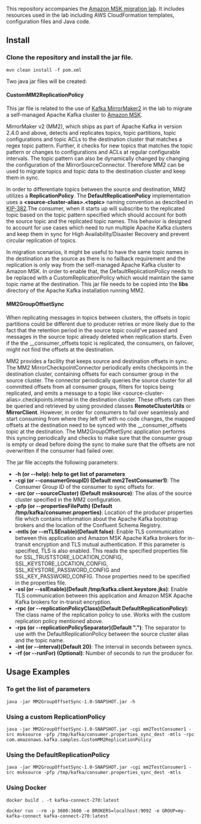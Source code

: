 This repository accompanies the [Amazon MSK migration lab](https://amazonmsk-labs.workshop.aws/en/migration.html). 
It includes resources used in the lab including AWS CloudFormation templates, configuration files and Java code.


## Install

### Clone the repository and install the jar file.  

    mvn clean install -f pom.xml
      
Two java jar files will be created:

#### CustomMM2ReplicationPolicy

This jar file is related to the use of [Kafka MirrorMaker2](https://cwiki.apache.org/confluence/display/KAFKA/KIP-382%3A+MirrorMaker+2.0) in the lab to migrate a self-managed Apache Kafka cluster 
to [Amazon MSK](https://aws.amazon.com/msk/). 

MirrorMaker v2 (MM2), which ships as part of Apache Kafka in version 2.4.0 and above, detects and 
replicates topics, topic partitions, topic configurations and topic ACLs to the destination cluster that matches a regex topic pattern. 
Further, it checks for new topics that matches the topic pattern or changes to configurations and ACLs at regular configurable intervals. 
The topic pattern can also be dynamically changed by changing the configuration of the MirrorSourceConnector. 
Therefore MM2 can be used to migrate topics and topic data to the destination cluster and keep them in sync.
                   
In order to differentiate topics between the source and destination, MM2 utilizes a **ReplicationPolicy**. 
The **DefaultReplicationPolicy** implementation uses a **\<source-cluster-alias\>.\<topic\>** naming convention as described 
in [KIP-382](https://cwiki.apachorg/confluence/display/KAFKA/KIP-382%3A+MirrorMaker+2.0#KIP-382:MirrorMaker2.0-RemoteTopics,Partitions).The consumer, 
when it starts up will subscribe to the replicated topic based on the topic pattern specified which should account for 
both the source topic and the replicated topic names. This behavior is designed to account for use cases which need to run multiple 
Apache Kafka clusters and keep them in sync for High Availability/Disaster Recovery and prevent circular replication of topics.

In migration scenarios, it might be useful to have the same topic names in the destination as the source as there is no 
failback requirement and the replication is only way from the self-managed Apache Kafka cluster to Amazon MSK. 
In order to enable that, the DefaultReplicationPolicy needs to be replaced with a CustomReplicationPolicy which would 
maintain the same topic name at the destination. This jar file needs to be copied into the **libs** directory of the 
Apache Kafka installation running MM2.

#### MM2GroupOffsetSync

When replicating messages in topics between clusters, the offsets in topic partitions could be different 
due to producer retries or more likely due to the fact that the retention period in the source topic could've passed 
and messages in the source topic already deleted when replication starts. Even if the the __consumer_offsets topic is replicated, 
the consumers, on failover, might not find the offsets at the destination.

MM2 provides a facility that keeps source and destination offsets in sync. The MM2 MirrorCheckpointConnector periodically 
emits checkpoints in the destination cluster, containing offsets for each consumer group in the source cluster. 
The connector periodically queries the source cluster for all committed offsets from all consumer groups, filters for 
topics being replicated, and emits a message to a topic like \<source-cluster-alias\>.checkpoints.internal in the destination cluster. 
These offsets can then be queried and retrieved by using provided classes **RemoteClusterUtils** or **MirrorClient**. However, 
in order for consumers to fail over seamlessly and start consuming from where they left off with no code changes, 
the mapped offsets at the destination need to be synced with the __consumer_offsets topic at the destination. The 
MM2GroupOffsetSync application performs this syncing periodically and checks to make sure that the consumer group is empty or dead 
before doing the sync to make sure that the offsets are not overwritten if the consumer had failed over.

The jar file accepts the following parameters:  

* **-h (or --help): help to get list of parameters**
* **-cgi (or --consumerGroupID) (Default mm2TestConsumer1)**: The Consumer Group ID of the consumer to sync offsets for.
* **-src (or --sourceCluster) (Default msksource)**: The alias of the source cluster specified in the MM2 configuration.
* **-pfp (or --propertiesFilePath) (Default /tmp/kafka/consumer.properties)**: Location of the producer properties file which contains information about the Apache Kafka bootstrap brokers and the location of the Confluent Schema Registry.
* **-mtls (or --mTLSEnable)(Default false)**: Enable TLS communication between this application and Amazon MSK Apache Kafka brokers for in-transit encryption and TLS mutual authentication. If this parameter is specified, TLS is also enabled. This reads the specified properties file for SSL_TRUSTSTORE_LOCATION_CONFIG, SSL_KEYSTORE_LOCATION_CONFIG, SSL_KEYSTORE_PASSWORD_CONFIG and SSL_KEY_PASSWORD_CONFIG. Those properties need to be specified in the properties file.
* **-ssl (or --sslEnable)(Default /tmp/kafka.client.keystore.jks)**: Enable TLS communication between this application and Amazon MSK Apache Kafka brokers for in-transit encryption.
* **-rpc (or --replicationPolicyClass)(Default DefaultReplicationPolicy)**: The class name of the replication policy to use. Works with the custom replication policy mentioned above.
* **-rps (or --replicationPolicySeparator)(Default ".")**: The separator to use with the DefaultReplicationPolicy between the source cluster alias and the topic name.
* **-int (or --interval)(Default 20)**: The interval in seconds between syncs.
* **-rf (or --runFor) (Optional)**: Number of seconds to run the producer for.
     
## Usage Examples

### To get the list of parameters

```
java -jar MM2GroupOffsetSync-1.0-SNAPSHOT.jar -h
```

### Using a custom ReplicationPolicy

```
java -jar MM2GroupOffsetSync-1.0-SNAPSHOT.jar -cgi mm2TestConsumer1 -src msksource -pfp /tmp/kafka/consumer.properties_sync_dest -mtls -rpc com.amazonaws.kafka.samples.CustomMM2ReplicationPolicy
```

### Using the DefaultReplicationPolicy

```
java -jar MM2GroupOffsetSync-1.0-SNAPSHOT.jar -cgi mm2TestConsumer1 -src msksource -pfp /tmp/kafka/consumer.properties_sync_dest -mtls
```

### Using Docker

```
docker build . -t kafka-connect-270:latest

docker run --rm -p 3600:3600 -e BROKERS=localhost:9092 -e GROUP=my-kafka-connect kafka-connect-270:latest
```